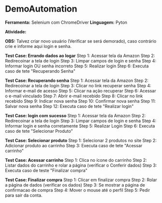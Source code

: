 # DemoAutomation
 **Ferramenta:** Selenium com ChromeDriver
 **Linguagem:** Pyton
 
 **Atividade:** 
 
 **OBS:** Talvez criar novo usuário (Verificar se será demorado), caso contrário crie e informe aqui login e senha.
 
 **Test Case: Errando dados ao logar**
 Step 1: Acessar tela da Amazon
 Step 2: Redirecoinar a tela de login
 Step 3: Limpar campos de login e senha
 Step 4: Informar login OU senha incorreto
 Step 5: Realizar login 
 Step 6: Executa caso de tete "Recuperando Senha"

 **Test Case: Recuperando senha**
 Step 1: Acessar tela da Amazon
 Step 2: Redirecoinar a tela de login
 Step 3: Clicar no link recuperar senha
 Step 4: Informar e-mail de acesso
 Step 5: Clicar na ação recuperar
 Step 6: Acessar o e-mail vinculado
 Step 7: Abrir e-mail recebido
 Step 8: Clicar no link recebido
 Step 9: Indicar nova senha
 Step 10: Confirmar nova senha
 Step 11: Salvar nova senha
 Step 12: Executa caso de tete "Realizar login"
 
  **Test Case: login com sucesso**
 Step 1: Acessar tela da Amazon
 Step 2: Redirecoinar a tela de login
 Step 3: Limpar campos de login e senha
 Step 4: Informar login e senha corretamente
 Step 5: Realizar Login 
 Step 6: Executa caso de tete "Selecionar Produto"
 
 **Test Case: Selecionar produto**
 Step 1: Selecionar 2 produtos no site
 Step 2: Adicionar produto ao carrinho
 Step 3: Executa caso de tete "Acessar carrinho"
 
 **Test Case: Acessar carrinho**
 Step 1: Clica no ícone do carrinho
 Step 2: Listar dados do carrinho e rolar a página (verificar o Conferir dados)
 Step 3: Executa caso de teste "Finalizar compra"
 
 **Test Case: Finalizar compra**
 Step 1: Clicar em finalizar compra
 Step 2: Rolar a página de dados (verificar os dados)
 Step 3: Se mostrar a página de confirmacao de compra
 Step 4: Mover o mouse até o perfil
 Step 5: Pedir para sair da conta.
 
 
 
